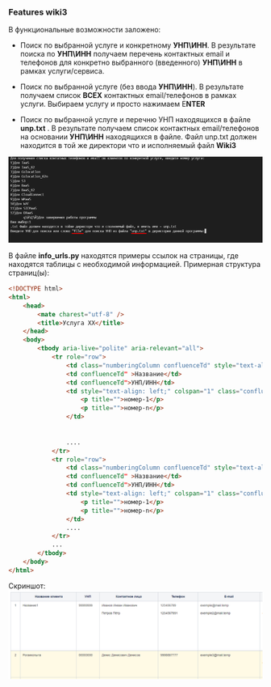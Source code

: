 ### Features wiki3
В функциональные возможности заложено:

- Поиск по выбранной услуге и конкретному **УНП\ИНН**. В результате поиска по **УНП\ИНН** получаем перечень контактных email и телефонов для конкретно выбранного (введенного) **УНП\ИНН** в рамках услуги/сервиса.

- Поиск по выбранной услуге (без ввода  **УНП\ИНН**). В результате получаем список **ВСЕХ** контактных email/телефонов в рамках услуги. Выбираем услугу и просто нажимаем E**NTER**

- Поиск по выбранной услуге и перечню УНП находящихся в файле **unp.txt** . В результате получаем список контактных email/телефонов на основании **УНП\ИНН** находящихся в файле. Файл unp.txt должен находится в той же директори что и исполняемый файл **Wiki3**

![](https://github.com/SkarioT/wiki3/blob/main/Screenshot_3.png)

В файле **info_urls.py** находятся примеры ссылок на страницы, где находятся таблицы с необходимой информацией.
Примерная структура страниц(ы):


```html
<!DOCTYPE html>
<html>
    <head>
        <mate charest="utf-8" />
        <title>Услуга ХХ</title>
    </head>
    <body>
        <tbody aria-live="polite" aria-relevant="all">
			<tr role="row">
				<td class="numberingColumn confluenceTd" style="text-align: center;">1</td>
				<td confluenceTd" >Название</td>
				<td confluenceTd">УНП/ИНН</td>
				<td style="text-align: left;" colspan="1" class="confluenceTd">
					<p title="">номер-1</p>
					<p title="">номер-n</p>
				</td>


				....
			</tr>
			<tr role="row">
				<td class="numberingColumn confluenceTd" style="text-align: center;">1</td>
				<td confluenceTd" >Название</td>
				<td confluenceTd">УНП/ИНН</td>
				<td style="text-align: left;" colspan="1" class="confluenceTd">
					<p title="">номер-1</p>
					<p title="">номер-n</p>
				</td>
				....
			</tr>
			...
		</tbody>
    </body>
</html>
```
Скриншот:
![](https://github.com/SkarioT/wiki3/blob/main/Screenshot_1.png)
